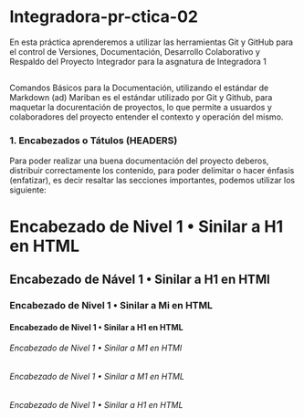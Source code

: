 # Integradora-pr-ctica-02
En esta práctica aprenderemos a utilizar las herramientas Git y GitHub para el control de Versiones, Documentación, Desarrollo Colaborativo y Respaldo del Proyecto Integrador para la asgnatura de Integradora 1
##
Comandos Básicos para la Documentación, utilizando el estándar de Markdown (ad)
Mariban es el estándar utilizado por Git y Github, para maquetar la docurentación de proyectos, lo que permite a usuardos y colaboradores del proyecto entender el contexto y operación del mismo.

### 1. Encabezados o Tátulos (HEADERS)
Para poder realizar una buena documentación del proyecto deberos, distribuir correctamente los contenido, para poder delimitar o hacer énfasis (enfatizar), es decir resaltar las secciones importantes, podemos utilizar los siguiente:
# Encabezado de Nivel 1 • Sinilar a H1 en HTML
## Encabezado de Nável 1 • Sinilar a H1 en HTMl
### Encabezado de Nivel 1 • Sinilar a Mi en HTML
#### Encabezado de Nivel 1 • Sinilar a H1 en HTML
###### Encabezado de Nivel 1 • Sinilar a M1 en HTMl
###### Encabezado de Nivel 1 • Sinilar a M1 en HTML
###### Encabezado de Nivel 1 • Sinilar a H1 en HTML

